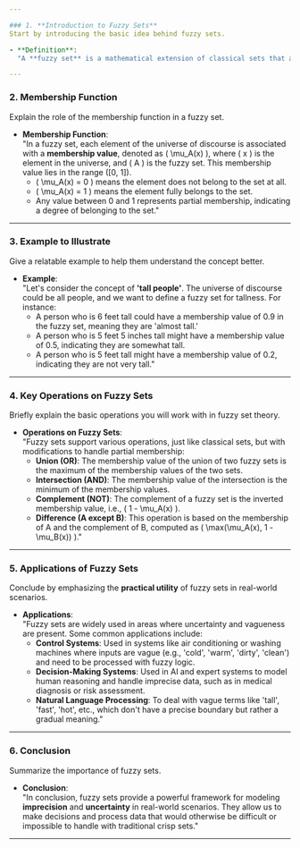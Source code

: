 ```yaml
---

### 1. **Introduction to Fuzzy Sets**
Start by introducing the basic idea behind fuzzy sets.

- **Definition**:  
  "A **fuzzy set** is a mathematical extension of classical sets that allows for degrees of membership. Unlike traditional sets, where an element either belongs or does not belong to the set, fuzzy sets allow an element to partially belong to a set. The degree to which an element belongs to the set is represented by a membership function that assigns a value between 0 and 1."

---
```


### 2. **Membership Function**
Explain the role of the membership function in a fuzzy set.

- **Membership Function**:  
  "In a fuzzy set, each element of the universe of discourse is associated with a **membership value**, denoted as \( \mu_A(x) \), where \( x \) is the element in the universe, and \( A \) is the fuzzy set. This membership value lies in the range \([0, 1]\).  
  - \( \mu_A(x) = 0 \) means the element does not belong to the set at all.  
  - \( \mu_A(x) = 1 \) means the element fully belongs to the set.  
  - Any value between 0 and 1 represents partial membership, indicating a degree of belonging to the set."

---

### 3. **Example to Illustrate**
Give a relatable example to help them understand the concept better.

- **Example**:  
  "Let's consider the concept of **'tall people'**. The universe of discourse could be all people, and we want to define a fuzzy set for tallness. For instance:
  - A person who is 6 feet tall could have a membership value of 0.9 in the fuzzy set, meaning they are 'almost tall.'
  - A person who is 5 feet 5 inches tall might have a membership value of 0.5, indicating they are somewhat tall.
  - A person who is 5 feet tall might have a membership value of 0.2, indicating they are not very tall."

---

### 4. **Key Operations on Fuzzy Sets**
Briefly explain the basic operations you will work with in fuzzy set theory.

- **Operations on Fuzzy Sets**:  
  "Fuzzy sets support various operations, just like classical sets, but with modifications to handle partial membership:
  - **Union (OR)**: The membership value of the union of two fuzzy sets is the maximum of the membership values of the two sets.
  - **Intersection (AND)**: The membership value of the intersection is the minimum of the membership values.
  - **Complement (NOT)**: The complement of a fuzzy set is the inverted membership value, i.e., \( 1 - \mu_A(x) \).
  - **Difference (A except B)**: This operation is based on the membership of A and the complement of B, computed as \( \max(\mu_A(x), 1 - \mu_B(x)) \)."

---

### 5. **Applications of Fuzzy Sets**
Conclude by emphasizing the **practical utility** of fuzzy sets in real-world scenarios.

- **Applications**:  
  "Fuzzy sets are widely used in areas where uncertainty and vagueness are present. Some common applications include:
  - **Control Systems**: Used in systems like air conditioning or washing machines where inputs are vague (e.g., 'cold', 'warm', 'dirty', 'clean') and need to be processed with fuzzy logic.
  - **Decision-Making Systems**: Used in AI and expert systems to model human reasoning and handle imprecise data, such as in medical diagnosis or risk assessment.
  - **Natural Language Processing**: To deal with vague terms like 'tall', 'fast', 'hot', etc., which don't have a precise boundary but rather a gradual meaning."

---

### 6. **Conclusion**
Summarize the importance of fuzzy sets.

- **Conclusion**:  
  "In conclusion, fuzzy sets provide a powerful framework for modeling **imprecision** and **uncertainty** in real-world scenarios. They allow us to make decisions and process data that would otherwise be difficult or impossible to handle with traditional crisp sets."

---
